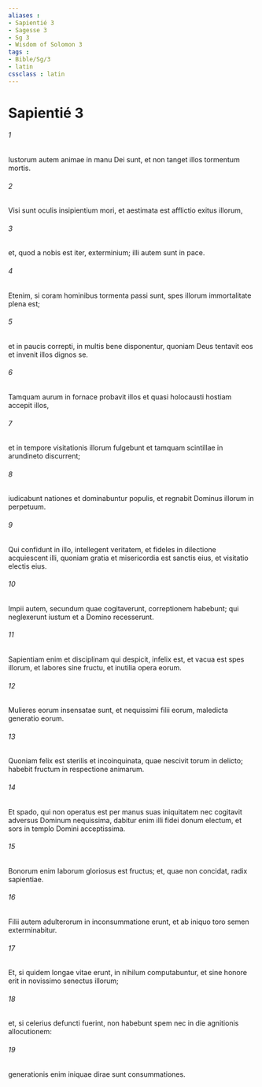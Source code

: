 ```yaml
---
aliases : 
- Sapientié 3
- Sagesse 3
- Sg 3
- Wisdom of Solomon 3
tags : 
- Bible/Sg/3
- latin
cssclass : latin
---
```


# Sapientié 3

###### 1
Iustorum autem animae in manu Dei sunt, et non tanget illos tormentum mortis.
###### 2
Visi sunt oculis insipientium mori, et aestimata est afflictio exitus illorum,
###### 3
et, quod a nobis est iter, exterminium; illi autem sunt in pace.
###### 4
Etenim, si coram hominibus tormenta passi sunt, spes illorum immortalitate plena est;
###### 5
et in paucis correpti, in multis bene disponentur, quoniam Deus tentavit eos et invenit illos dignos se.
###### 6
Tamquam aurum in fornace probavit illos et quasi holocausti hostiam accepit illos,
###### 7
et in tempore visitationis illorum fulgebunt et tamquam scintillae in arundineto discurrent;
###### 8
iudicabunt nationes et dominabuntur populis, et regnabit Dominus illorum in perpetuum.
###### 9
Qui confidunt in illo, intellegent veritatem, et fideles in dilectione acquiescent illi, quoniam gratia et misericordia est sanctis eius, et visitatio electis eius.
###### 10
Impii autem, secundum quae cogitaverunt, correptionem habebunt; qui neglexerunt iustum et a Domino recesserunt.
###### 11
Sapientiam enim et disciplinam qui despicit, infelix est, et vacua est spes illorum, et labores sine fructu, et inutilia opera eorum.
###### 12
Mulieres eorum insensatae sunt, et nequissimi filii eorum, maledicta generatio eorum.
###### 13
Quoniam felix est sterilis et incoinquinata, quae nescivit torum in delicto; habebit fructum in respectione animarum.
###### 14
Et spado, qui non operatus est per manus suas iniquitatem nec cogitavit adversus Dominum nequissima, dabitur enim illi fidei donum electum, et sors in templo Domini acceptissima.
###### 15
Bonorum enim laborum gloriosus est fructus; et, quae non concidat, radix sapientiae.
###### 16
Filii autem adulterorum in inconsummatione erunt, et ab iniquo toro semen exterminabitur.
###### 17
Et, si quidem longae vitae erunt, in nihilum computabuntur, et sine honore erit in novissimo senectus illorum;
###### 18
et, si celerius defuncti fuerint, non habebunt spem nec in die agnitionis allocutionem:
###### 19
generationis enim iniquae dirae sunt consummationes.
